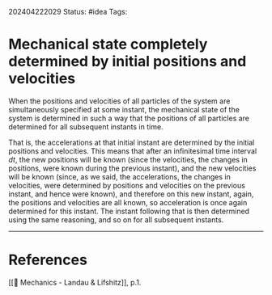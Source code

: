 202404222029
Status: #idea
Tags:

# Mechanical state completely determined by initial positions and velocities

When the positions and velocities of all particles of the system are simultaneously specified at some instant, the mechanical state of the system is determined in such a way that the positions of all particles are determined for all subsequent instants in time.

That is, the accelerations at that initial instant are determined by the initial positions and velocities. This means that after an infinitesimal time interval $dt$, the new positions will be known (since the velocities, the changes in positions, were known during the previous instant), and the new velocities will be known (since, as we said, the accelerations, the changes in velocities, were determined by positions and velocities on the previous instant, and hence were known), and therefore on this new instant, again, the positions and velocities are all known, so acceleration is once again determined for this instant. The instant following that is then determined using the same reasoning, and so on for all subsequent instants.


___
# References
[[📕 Mechanics - Landau & Lifshitz]], p.1.